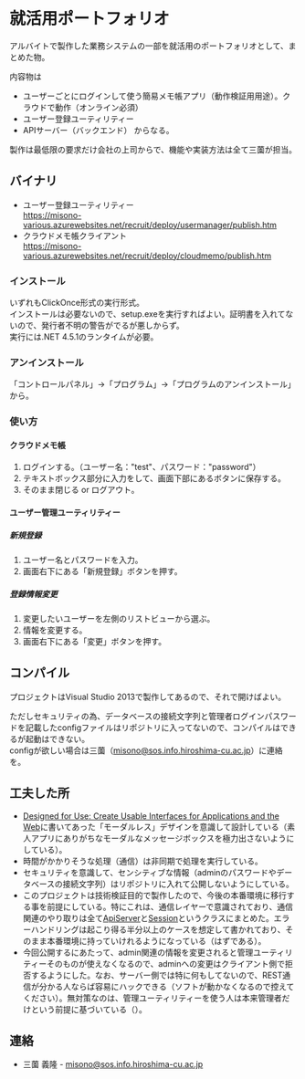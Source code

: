 就活用ポートフォリオ
==================

アルバイトで製作した業務システムの一部を就活用のポートフォリオとして、まとめた物。

内容物は
* ユーザーごとにログインして使う簡易メモ帳アプリ（動作検証用用途）。クラウドで動作（オンライン必須）
* ユーザー登録ユーティリティー
* APIサーバー（バックエンド）
からなる。

製作は最低限の要求だけ会社の上司からで、機能や実装方法は全て三薗が担当。

バイナリ
------------------
* ユーザー登録ユーティリティー  
https://misono-various.azurewebsites.net/recruit/deploy/usermanager/publish.htm
* クラウドメモ帳クライアント  
https://misono-various.azurewebsites.net/recruit/deploy/cloudmemo/publish.htm

### インストール
いずれもClickOnce形式の実行形式。  
インストールは必要ないので、setup.exeを実行すればよい。証明書を入れてないので、発行者不明の警告がでるが悪しからず。  
実行には.NET 4.5.1のランタイムが必要。

### アンインストール
「コントロールパネル」->「プログラム」->「プログラムのアンインストール」から。

### 使い方
#### クラウドメモ帳
1. ログインする。（ユーザー名："test"、パスワード："password"）
2. テキストボックス部分に入力をして、画面下部にあるボタンに保存する。
3. そのまま閉じる or ログアウト。

#### ユーザー管理ユーティリティー
##### 新規登録
1. ユーザー名とパスワードを入力。
2. 画面右下にある「新規登録」ボタンを押す。

##### 登録情報変更
1. 変更したいユーザーを左側のリストビューから選ぶ。
2. 情報を変更する。
3. 画面右下にある「変更」ボタンを押す。

コンパイル
-----------------
プロジェクトはVisual Studio 2013で製作してあるので、それで開けばよい。 

ただしセキュリティの為、データベースの接続文字列と管理者ログインパスワードを記載したconfigファイルはリポジトリに入ってないので、コンパイルはできるが起動はできない。  
configが欲しい場合は三薗（misono@sos.info.hiroshima-cu.ac.jp）に連絡を。

工夫した所
-----------------
* [Designed for Use: Create Usable Interfaces for Applications and the Web](http://www.amazon.co.jp/Designed-Use-Create-Interfaces-Applications/dp/1934356751)に書いてあった「モーダルレス」デザインを意識して設計している（素人アプリにありがちなモーダルなメッセージボックスを極力出さないようにしている）。
* 時間がかかりそうな処理（通信）は非同期で処理を実行している。
* セキュリティを意識して、センシティブな情報（adminのパスワードやデータベースの接続文字列）はリポジトリに入れて公開しないようにしている。
* このプロジェクトは技術検証目的で製作したので、今後の本番環境に移行する事を前提にしている。特にこれは、通信レイヤーで意識されており、通信関連のやり取りは全て[ApiServer](https://github.com/ymisono/recruit_portfolio/blob/master/ClientTest/Models/ApiServer.cs)と[Session](https://github.com/ymisono/recruit_portfolio/blob/master/ClientTest/Models/Session.cs)というクラスにまとめた。エラーハンドリングは起こり得る半分以上のケースを想定して書かれており、そのまま本番環境に持っていけれるようになっている（はずである）。
* 今回公開するにあたって、admin関連の情報を変更されると管理ユーティリティーそのものが使えなくなるので、adminへの変更はクライアント側で拒否するようにした。なお、サーバー側では特に何もしてないので、REST通信が分かる人ならば容易にハックできる（ソフトが動かなくなるので控えてください）。無対策なのは、管理ユーティリティーを使う人は本来管理者だけという前提に基づいている（）。

連絡
-----------------
* 三薗 義隆 - misono@sos.info.hiroshima-cu.ac.jp
